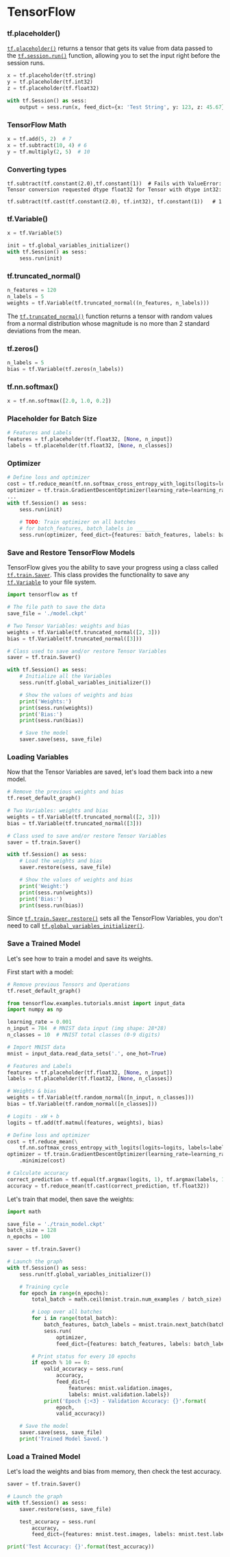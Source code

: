 # TensorFlow

### tf.placeholder()

[`tf.placeholder()`](https://www.tensorflow.org/api_docs/python/tf/placeholder) returns a tensor that gets its value from data passed to the [`tf.session.run()`](https://www.tensorflow.org/api_docs/python/tf/Session#run) function, allowing you to set the input right before the session runs.

```python
x = tf.placeholder(tf.string)
y = tf.placeholder(tf.int32)
z = tf.placeholder(tf.float32)

with tf.Session() as sess:
    output = sess.run(x, feed_dict={x: 'Test String', y: 123, z: 45.67})
```

### TensorFlow Math

```python
x = tf.add(5, 2)  # 7
x = tf.subtract(10, 4) # 6
y = tf.multiply(2, 5)  # 10
```

### Converting types

```
tf.subtract(tf.constant(2.0),tf.constant(1))  # Fails with ValueError: Tensor conversion requested dtype float32 for Tensor with dtype int32: 
```

```
tf.subtract(tf.cast(tf.constant(2.0), tf.int32), tf.constant(1))   # 1
```

### tf.Variable()

```python
x = tf.Variable(5)

init = tf.global_variables_initializer()
with tf.Session() as sess:
    sess.run(init)
```

### tf.truncated_normal()

```python
n_features = 120
n_labels = 5
weights = tf.Variable(tf.truncated_normal((n_features, n_labels)))
```

The [`tf.truncated_normal()`](https://www.tensorflow.org/api_docs/python/tf/truncated_normal) function returns a tensor with random values from a normal distribution whose magnitude is no more than 2 standard deviations from the mean.

### tf.zeros()

```python
n_labels = 5
bias = tf.Variable(tf.zeros(n_labels))
```

### tf.nn.softmax()

```python
x = tf.nn.softmax([2.0, 1.0, 0.2])
```

### Placeholder for Batch Size

```python
# Features and Labels
features = tf.placeholder(tf.float32, [None, n_input])
labels = tf.placeholder(tf.float32, [None, n_classes])
```

### Optimizer

```python
# Define loss and optimizer
cost = tf.reduce_mean(tf.nn.softmax_cross_entropy_with_logits(logits=logits, labels=labels))
optimizer = tf.train.GradientDescentOptimizer(learning_rate=learning_rate).minimize(cost)
...
with tf.Session() as sess:
    sess.run(init)
    
    # TODO: Train optimizer on all batches
    # for batch_features, batch_labels in ______
    sess.run(optimizer, feed_dict={features: batch_features, labels: batch_labels})

```

### Save and Restore TensorFlow Models

TensorFlow gives you the ability to save your progress using a class called [`tf.train.Saver`](https://www.tensorflow.org/api_docs/python/tf/train/Saver). This class provides the functionality to save any [`tf.Variable`](https://www.tensorflow.org/api_docs/python/tf/Variable) to your file system.

```python
import tensorflow as tf

# The file path to save the data
save_file = './model.ckpt'

# Two Tensor Variables: weights and bias
weights = tf.Variable(tf.truncated_normal([2, 3]))
bias = tf.Variable(tf.truncated_normal([3]))

# Class used to save and/or restore Tensor Variables
saver = tf.train.Saver()

with tf.Session() as sess:
    # Initialize all the Variables
    sess.run(tf.global_variables_initializer())

    # Show the values of weights and bias
    print('Weights:')
    print(sess.run(weights))
    print('Bias:')
    print(sess.run(bias))

    # Save the model
    saver.save(sess, save_file)
```

### Loading Variables

Now that the Tensor Variables are saved, let's load them back into a new model.

```python
# Remove the previous weights and bias
tf.reset_default_graph()

# Two Variables: weights and bias
weights = tf.Variable(tf.truncated_normal([2, 3]))
bias = tf.Variable(tf.truncated_normal([3]))

# Class used to save and/or restore Tensor Variables
saver = tf.train.Saver()

with tf.Session() as sess:
    # Load the weights and bias
    saver.restore(sess, save_file)

    # Show the values of weights and bias
    print('Weight:')
    print(sess.run(weights))
    print('Bias:')
    print(sess.run(bias))
```

Since [`tf.train.Saver.restore()`](https://www.tensorflow.org/api_docs/python/tf/train/Saver#restore) sets all the TensorFlow Variables, you don't need to call [`tf.global_variables_initializer()`](https://www.tensorflow.org/api_docs/python/tf/global_variables_initializer).



### Save a Trained Model

Let's see how to train a model and save its weights.

First start with a model:

```python
# Remove previous Tensors and Operations
tf.reset_default_graph()

from tensorflow.examples.tutorials.mnist import input_data
import numpy as np

learning_rate = 0.001
n_input = 784  # MNIST data input (img shape: 28*28)
n_classes = 10  # MNIST total classes (0-9 digits)

# Import MNIST data
mnist = input_data.read_data_sets('.', one_hot=True)

# Features and Labels
features = tf.placeholder(tf.float32, [None, n_input])
labels = tf.placeholder(tf.float32, [None, n_classes])

# Weights & bias
weights = tf.Variable(tf.random_normal([n_input, n_classes]))
bias = tf.Variable(tf.random_normal([n_classes]))

# Logits - xW + b
logits = tf.add(tf.matmul(features, weights), bias)

# Define loss and optimizer
cost = tf.reduce_mean(\
    tf.nn.softmax_cross_entropy_with_logits(logits=logits, labels=labels))
optimizer = tf.train.GradientDescentOptimizer(learning_rate=learning_rate)\
    .minimize(cost)

# Calculate accuracy
correct_prediction = tf.equal(tf.argmax(logits, 1), tf.argmax(labels, 1))
accuracy = tf.reduce_mean(tf.cast(correct_prediction, tf.float32))
```

Let's train that model, then save the weights:

```python
import math

save_file = './train_model.ckpt'
batch_size = 128
n_epochs = 100

saver = tf.train.Saver()

# Launch the graph
with tf.Session() as sess:
    sess.run(tf.global_variables_initializer())

    # Training cycle
    for epoch in range(n_epochs):
        total_batch = math.ceil(mnist.train.num_examples / batch_size)

        # Loop over all batches
        for i in range(total_batch):
            batch_features, batch_labels = mnist.train.next_batch(batch_size)
            sess.run(
                optimizer,
                feed_dict={features: batch_features, labels: batch_labels})

        # Print status for every 10 epochs
        if epoch % 10 == 0:
            valid_accuracy = sess.run(
                accuracy,
                feed_dict={
                    features: mnist.validation.images,
                    labels: mnist.validation.labels})
            print('Epoch {:<3} - Validation Accuracy: {}'.format(
                epoch,
                valid_accuracy))

    # Save the model
    saver.save(sess, save_file)
    print('Trained Model Saved.')
```

### Load a Trained Model

Let's load the weights and bias from memory, then check the test accuracy.

```python
saver = tf.train.Saver()

# Launch the graph
with tf.Session() as sess:
    saver.restore(sess, save_file)

    test_accuracy = sess.run(
        accuracy,
        feed_dict={features: mnist.test.images, labels: mnist.test.labels})

print('Test Accuracy: {}'.format(test_accuracy))
```























